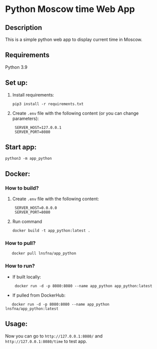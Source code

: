 # Python Moscow time Web App

## Description 
This is a simple python web app to display current time in Moscow.

## Requirements 
Python 3.9

## Set up:
1. Install requirements: 
    ```
    pip3 install -r requirements.txt
    ```
2. Create `.env` file with the following content (or you can change parameters):
   ```
    SERVER_HOST=127.0.0.1
    SERVER_PORT=8080
    ```
## Start app:
```
python3 -m app_python 
```

## Docker:
### How to build?
1. Create `.env` file with the following content:
   ```
    SERVER_HOST=0.0.0.0
    SERVER_PORT=8080
    ```
2. Run command
   ```
   docker build -t app_python:latest .
   ```
### How to pull?
```
   docker pull lnsfna/app_python
   ```
### How to run?
* If built locally:
  ```
   docker run -d -p 8080:8080 --name app_python app_python:latest
   ```
* If pulled from DockerHub:
```
   docker run -d -p 8080:8080 --name app_python lnsfna/app_python:latest
   ```
## Usage:

Now you can go to `http://127.0.0.1:8080/` and `http://127.0.0.1:8080/time` to test app.



